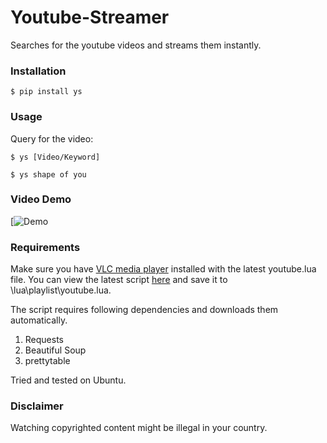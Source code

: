 # Youtube-Streamer

Searches for the youtube videos and streams them instantly.


### Installation
```
$ pip install ys
```

### Usage
Query for the video:
```
$ ys [Video/Keyword]
```

```
$ ys shape of you
```

### Video Demo

[![Demo](Link)

### Requirements

Make sure you have [VLC media player](http://www.videolan.org) installed with the latest youtube.lua file. You can view the latest script [here](https://github.com/videolan/vlc/blob/master/share/lua/playlist/youtube.lua) and save it to <vlc-install-dir>\lua\playlist\youtube.lua.  

The script requires following dependencies and downloads them automatically.

1. Requests
2. Beautiful Soup
3. prettytable


Tried and tested on Ubuntu.

### Disclaimer

Watching copyrighted content might be illegal in your country.
